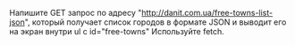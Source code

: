 Напишите GET запрос по адресу
"http://danit.com.ua/free-towns-list-json",
который получает список городов в формате
JSON и выводит его на экран внутри ul с id="free-towns"
Используйте fetch.
